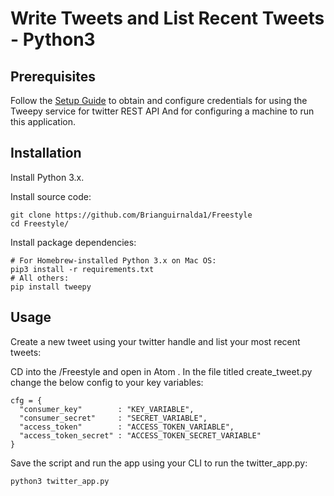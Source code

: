 # Write Tweets and List Recent Tweets - Python3

## Prerequisites

Follow the [Setup Guide](SETUP.md) to obtain and configure credentials for using the Tweepy service for twitter REST API And for configuring a machine to run this application.

## Installation

Install Python 3.x.

Install source code:

```shell
git clone https://github.com/Brianguirnalda1/Freestyle
cd Freestyle/
```

Install package dependencies:

```shell
# For Homebrew-installed Python 3.x on Mac OS:
pip3 install -r requirements.txt
# All others:
pip install tweepy
```

## Usage

Create a new tweet using your twitter handle and list your most recent tweets:

CD into the /Freestyle and open in Atom .
In the file titled create_tweet.py change the below config to your key variables:

```shell
cfg = {
  "consumer_key"        : "KEY_VARIABLE",
  "consumer_secret"     : "SECRET_VARIABLE",
  "access_token"        : "ACCESS_TOKEN_VARIABLE",
  "access_token_secret" : "ACCESS_TOKEN_SECRET_VARIABLE"
}
```
Save the script and run the app using your CLI to run the twitter_app.py:

```shell
python3 twitter_app.py
```
